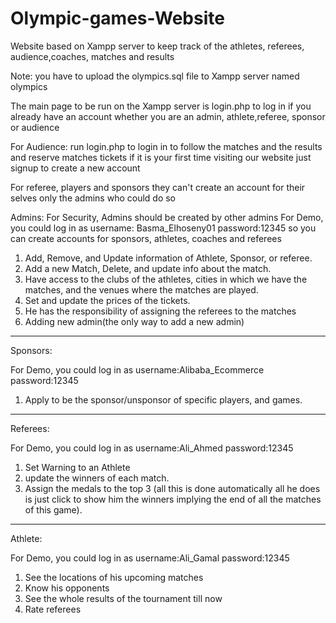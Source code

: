 # Olympic-games-Website
Website based on Xampp server to keep track of the athletes, referees, audience,coaches, matches and results

Note: you have to upload the olympics.sql file to Xampp server named olympics

The main page to be run on the Xampp server is login.php to log in if you already have an account whether you are an admin, athlete,referee, sponsor or audience

For Audience:
run login.php to login in to follow the matches and the results and reserve matches tickets 
if it is your first time visiting our website just signup to create a new account

For referee, players and sponsors they can't create an account for their selves only the admins who could do so

Admins:
For Security, Admins should be created by other admins
For Demo, you could log in as username: Basma_Elhoseny01    password:12345
so you can create accounts for sponsors, athletes, coaches and referees

1. Add, Remove, and Update information of  Athlete, Sponsor, or referee.
2. Add a new Match, Delete, and update info about the match.
3. Have access to the clubs of the athletes, cities in which we have the matches, and the venues where the matches are played.
4. Set and update the prices of the tickets.
5. He has the responsibility of assigning the referees to the matches
6. Adding new admin(the only way to add a new admin)
------------------------------------------------------------------------------------------------------------------------------------------------------------
Sponsors:

For Demo, you could log in as username:Alibaba_Ecommerce    password:12345

1. Apply to be the sponsor/unsponsor of specific players, and games.
------------------------------------------------------------------------------------------------------------------------------------------------------------
Referees:

For Demo, you could log in as username:Ali_Ahmed    password:12345

1. Set Warning to an Athlete 
2. update the winners of each match.
3. Assign the medals to the top 3 (all this is done automatically all he does is just click to show him the winners implying the end of all the matches of this game).
----------------------------------------------------------------------------------------------------------------------------------------------------------
Athlete:

For Demo, you could log in as username:Ali_Gamal    password:12345

1. See the locations of his upcoming matches
2. Know his opponents
3. See the whole results of the tournament till now
4. Rate referees
